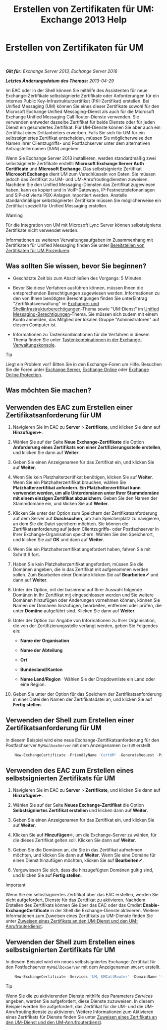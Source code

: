 ﻿---
title: 'Erstellen von Zertifikaten für UM: Exchange 2013 Help'
TOCTitle: Erstellen von Zertifikaten für UM
ms:assetid: 66807ee7-3d3f-482d-a3ac-d4e9baca3271
ms:mtpsurl: https://technet.microsoft.com/de-de/library/Dn205141(v=EXCHG.150)
ms:contentKeyID: 54652689
ms.date: 04/24/2018
mtps_version: v=EXCHG.150
ms.translationtype: HT
---

# Erstellen von Zertifikaten für UM

 

_**Gilt für:** Exchange Server 2013, Exchange Server 2016_

_**Letztes Änderungsdatum des Themas:** 2013-04-29_

Im EAC oder in der Shell können Sie mithilfe des Assistenten für neue Exchange-Zertifikate selbstsignierte Zertifikate oder Anforderungen für ein internes Public Key-Infrastrukturzertifikat (PKI-Zertifikat) erstellen. Bei Unified Messaging (UM) können Sie eines dieser Zertifikate sowohl für den Microsoft Exchange Unified Messaging-Dienst als auch für die Microsoft Exchange Unified Messaging Call Router-Dienste verwenden. Sie verwenden entweder dasselbe Zertifikat für beide Dienste oder für jeden Dienst ein gesondertes Zertifikat. Für UM-Dienste können Sie aber auch ein Zertifikat eines Drittanbieters erwerben. Falls Sie sich für UM für ein selbstsigniertes Zertifikat entscheiden, müssen Sie möglicherweise den Namen Ihrer Clientzugriffs- und Postfachserver unter dem alternativen Antragstellernamen (SAN) angeben.

Wenn Sie Exchange Server 2013 installieren, werden standardmäßig zwei selbstsignierte Zertifikate erstellt: **Microsoft Exchange Server Auth Certificate** und **Microsoft Exchange**. Das selbstsignierte Zertifikat **Microsoft Exchange** dient UM zum Verschlüsseln von Daten. Sie müssen jedoch das Zertifikat zu UM- und UM-Anrufroutingdiensten zuweisen. Nachdem Sie den Unified Messaging-Diensten das Zertifikat zugewiesen haben, kann es kopiert und in VoIP-Gateways, IP-Festnetztelefonanlagen und SIP-aktivierte PBX-Anlagen importiert werden. Anstelle standardmäßiger selbstsignierter Zertifikate müssen Sie möglicherweise ein Zertifikat speziell für Unified Messaging erstellen.


> [!WARNING]
> Für die Integration von UM mit Microsoft Lync Server können selbstsignierte Zertifikate nicht verwendet werden.



Informationen zu weiteren Verwaltungsaufgaben im Zusammenhang mit Zertifikaten für Unified Messaging finden Sie unter [Bereitstellen von Zertifikaten für UM Prozeduren](deploying-certificates-for-um-procedures-exchange-2013-help.md).

## Was sollten Sie wissen, bevor Sie beginnen?

  - Geschätzte Zeit bis zum Abschließen des Vorgangs: 5 Minuten.

  - Bevor Sie diese Verfahren ausführen können, müssen Ihnen die entsprechenden Berechtigungen zugewiesen werden. Informationen zu den von Ihnen benötigten Berechtigungen finden Sie unterEintrag "Zertifikatsverwaltung" im [Exchange- und Shellinfrastrukturberechtigungen](exchange-and-shell-infrastructure-permissions-exchange-2013-help.md)-Thema sowie "UM-Dienst" im [Unified Messaging-Berechtigungen](unified-messaging-permissions-exchange-2013-help.md)-Thema. Sie müssen sich zudem mit einem Konto anmelden, das Mitglied der lokalen Gruppe "Administratoren" auf diesem Computer ist.

  - Informationen zu Tastenkombinationen für die Verfahren in diesem Thema finden Sie unter [Tastenkombinationen in der Exchange-Verwaltungskonsole](keyboard-shortcuts-in-the-exchange-admin-center-exchange-online-protection-help.md).


> [!TIP]
> Liegt ein Problem vor? Bitten Sie in den Exchange-Foren um Hilfe. Besuchen Sie die Foren unter <A href="https://go.microsoft.com/fwlink/p/?linkid=60612">Exchange Server</A>, <A href="https://go.microsoft.com/fwlink/p/?linkid=267542">Exchange Online</A> oder <A href="https://go.microsoft.com/fwlink/p/?linkid=285351">Exchange Online Protection</A>..



## Was möchten Sie machen?

## Verwenden des EAC zum Erstellen einer Zertifikatsanforderung für UM

1.  Navigieren Sie im EAC zu **Server** \> **Zertifikate**, und klicken Sie dann auf **Hinzufügen**![Hinzufügen (Symbol)](images/JJ218640.c1e75329-d6d7-4073-a27d-498590bbb558(EXCHG.150).gif "Hinzufügen (Symbol)").

2.  Wählen Sie auf der Seite **Neue Exchange-Zertifikate** die Option **Anforderung eines Zertifikats von einer Zertifizierungsstelle erstellen**, und klicken Sie dann auf **Weiter**.

3.  Geben Sie einen Anzeigenamen für das Zertifikat ein, und klicken Sie auf **Weiter**.

4.  Wenn Sie kein Platzhalterzertifikat benötigen, klicken Sie auf **Weiter**. Wenn Sie ein Platzhalterzertifikat brauchen, wählen Sie **Platzhalterzertifikat anfordern. Ein Platzhalterzertifikat kann verwendet werden, um alle Unterdomänen unter Ihrer Stammdomäne mit einem einzigen Zertifikat abzusichern**. Geben Sie den Namen der Stammdomäne ein, und klicken Sie auf **Weiter**.

5.  Klicken Sie unter der Option zum Speichern der Zertifikatsanforderung auf dem Server auf **Durchsuchen**, um zum Speicherplatz zu navigieren, an dem Sie die Datei speichern möchten. Sie können die Zertifikatsanforderung auf jedem Clientzugriffs- oder Postfachserver in Ihrer Exchange-Organisation speichern. Wählen Sie den Speicherort, und klicken Sie auf **OK** und dann auf **Weiter**.

6.  Wenn Sie ein Platzhalterzertifikat angefordert haben, fahren Sie mit Schritt 9 fort.

7.  Haben Sie kein Platzhalterzertifikat angefordert, müssen Sie die Domänen angeben, die in das Zertifikat mit aufgenommen werden sollen. Zum Bearbeiten einer Domäne klicken Sie auf **Bearbeiten**![Bearbeitungssymbol](images/Bb124582.6f53ccb2-1f13-4c02-bea0-30690e6ea71d(EXCHG.150).gif "Bearbeitungssymbol") und dann auf **Weiter**.

8.  Unter der Option, mit der basierend auf Ihrer Auswahl folgende Domänen in Ihr Zertifikat mit eingeschlossen werden und Sie weitere Domänen hinzufügen oder Änderungen vornehmen können, können Sie Namen der Domänen hinzufügen, bearbeiten, entfernen oder prüfen, die unter **Domäne** aufgeführt sind. Klicken Sie dann auf **Weiter**.

9.  Unter der Option zur Angabe von Informationen zu Ihrer Organisation, die von der Zertifizierungsstelle verlangt werden, geben Sie Folgendes ein:
    
      - **Name der Organisation**
    
      - **Name der Abteilung**
    
      - **Ort**
    
      - **Bundesland/Kanton**
    
      - **Name Land/Region**   Wählen Sie der Dropdownliste ein Land oder eine Region.

10. Geben Sie unter der Option für das Speichern der Zertifikatsanforderung in einer Datei den Namen der Zertifikatsdatei an, und klicken Sie auf **Fertig stellen**.

## Verwenden der Shell zum Erstellen einer Zertifikatsanforderung für UM

In diesem Beispiel wird eine neue Exchange-Zertifikatsanforderung für den Postfachserver `MyMailboxServer` mit dem Anzeigenamen `CertUM` erstellt.

```powershell
    New-ExchangeCertificate -FriendlyName 'CertUM' -GenerateRequest -PrivateKeyExportable $true -KeySize '2048' -DomainName '*.northwindtraders.com' -SubjectName 'C=US,S=wa,L=redmond,O=northwindtraders,OU=servers,CN= northwindtraders.com' -Server 'MyMailboxServer'
```

## Verwenden des EAC zum Erstellen eines selbstsignierten Zertifikats für UM

1.  Navigieren Sie im EAC zu **Server** \> **Zertifikate**, und klicken Sie dann auf **Hinzufügen**![Hinzufügen (Symbol)](images/JJ218640.c1e75329-d6d7-4073-a27d-498590bbb558(EXCHG.150).gif "Hinzufügen (Symbol)").

2.  Wählen Sie auf der Seite **Neues Exchange-Zertifikat** die Option **Selbstsigniertes Zertifikat erstellen** und klicken dann auf **Weiter**.

3.  Geben Sie einen Anzeigenamen für das Zertifikat ein, und klicken Sie auf **Weiter**.

4.  Klicken Sie auf **Hinzufügen**![Hinzufügen (Symbol)](images/JJ218640.c1e75329-d6d7-4073-a27d-498590bbb558(EXCHG.150).gif "Hinzufügen (Symbol)"), um die Exchange-Server zu wählen, für die dieses Zertifikat gelten soll. Klicken Sie dann auf **Weiter**.

5.  Geben Sie die Domänen an, die Sie in das Zertifikat aufnehmen möchten, und klicken Sie dann auf **Weiter**. Wenn Sie eine Domäne für einen Dienst hinzufügen möchten, klicken Sie auf **Bearbeiten**![Bearbeitungssymbol](images/Bb124582.6f53ccb2-1f13-4c02-bea0-30690e6ea71d(EXCHG.150).gif "Bearbeitungssymbol").

6.  Vergewissern Sie sich, dass die hinzugefügten Domänen gültig sind, und klicken Sie auf **Fertig stellen**.


> [!IMPORTANT]
> Wenn Sie ein selbstsigniertes Zertifikat über das EAC erstellen, werden Sie nicht aufgefordert, Dienste für das Zertifikat zu aktivieren. Nachdem Erstellen des Zertifikats können Sie über das EAC oder das Cmdlet <STRONG>Enable-ExchangeCertificate</STRONG> in der Shell die Exchange-Dienste aktivieren. Weitere Informationen zum Zuweisen eines Zertifikats zu UM-Dienste finden Sie unter <A href="assign-a-certificate-to-the-um-and-um-call-router-services-exchange-2013-help.md">Zuweisen eines Zertifikats an den UM-Dienst und den UM-Anrufrouterdienst</A>.



## Verwenden der Shell zum Erstellen eines selbstsignierten Zertifikats für UM

In diesem Beispiel wird ein neues selbstsigniertes Exchange-Zertifikat für den Postfachserver `MyMailboxServer` mit dem Anzeigenamen `UMCert` erstellt.
```powershell
    New-ExchangeCertificate -Services 'UM, UMCallRouter' -DomainName '*.northwindtraders.com' -FriendlyName 'UMSelfSigned' -SubjectName 'C=US,S=WA,L=Redmond,O=Northwindtraders,OU=Servers,CN= Northwindtraders.com' -PrivateKeyExportable $true
```


> [!TIP]
> Wenn Sie die zu aktivierenden Dienste mithilfe des Parameters <EM>Services</EM> angeben, werden Sie aufgefordert, diese Dienste zuzuweisen. In diesem Beispiel werden Sie aufgefordert, das Zertifikat für die UM- und die UM-Anrufroutingdienste zu aktivieren. Weitere Informationen zum Aktivieren eines Zertifikats für Dienste finden Sie unter <A href="assign-a-certificate-to-the-um-and-um-call-router-services-exchange-2013-help.md">Zuweisen eines Zertifikats an den UM-Dienst und den UM-Anrufrouterdienst</A>.


